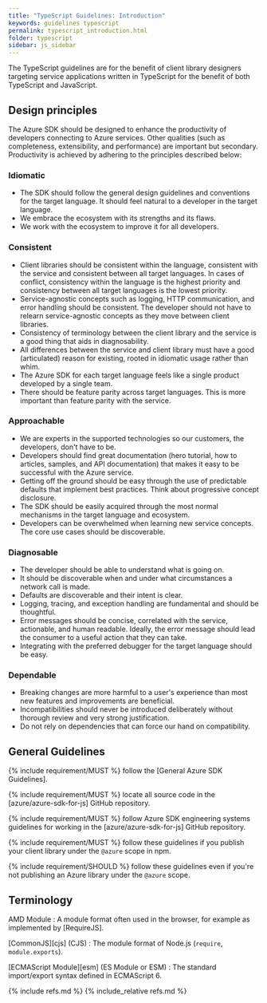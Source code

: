 ```yaml
---
title: "TypeScript Guidelines: Introduction"
keywords: guidelines typescript
permalink: typescript_introduction.html
folder: typescript
sidebar: js_sidebar
---
```


The TypeScript guidelines are for the benefit of client library designers targeting service applications written in TypeScript for the benefit of both TypeScript and JavaScript.

## Design principles

The Azure SDK should be designed to enhance the productivity of developers connecting to Azure services. Other qualities (such as completeness, extensibility, and performance) are important but secondary. Productivity is achieved by adhering to the principles described below:

### Idiomatic

* The SDK should follow the general design guidelines and conventions for the target language. It should feel natural to a developer in the target language.
* We embrace the ecosystem with its strengths and its flaws.
* We work with the ecosystem to improve it for all developers.

### Consistent

* Client libraries should be consistent within the language, consistent with the service and consistent between all target languages. In cases of conflict, consistency within the language is the highest priority and consistency between all target languages is the lowest priority.
* Service-agnostic concepts such as logging, HTTP communication, and error handling should be consistent. The developer should not have to relearn service-agnostic concepts as they move between client libraries.
* Consistency of terminology between the client library and the service is a good thing that aids in diagnosability.
* All differences between the service and client library must have a good (articulated) reason for existing, rooted in idiomatic usage rather than whim.
* The Azure SDK for each target language feels like a single product developed by a single team.
* There should be feature parity across target languages. This is more important than feature parity with the service.

### Approachable

* We are experts in the supported technologies so our customers, the developers, don't have to be.
* Developers should find great documentation (hero tutorial, how to articles, samples, and API documentation) that makes it easy to be successful with the Azure service.
* Getting off the ground should be easy through the use of predictable defaults that implement best practices. Think about progressive concept disclosure.
* The SDK should be easily acquired through the most normal mechanisms in the target language and ecosystem.
* Developers can be overwhelmed when learning new service concepts. The core use cases should be discoverable.

### Diagnosable

* The developer should be able to understand what is going on.
* It should be discoverable when and under what circumstances a network call is made.
* Defaults are discoverable and their intent is clear.
* Logging, tracing, and exception handling are fundamental and should be thoughtful.
* Error messages should be concise, correlated with the service, actionable, and human readable. Ideally, the error message should lead the consumer to a useful action that they can take.
* Integrating with the preferred debugger for the target language should be easy.

### Dependable

* Breaking changes are more harmful to a user's experience than most new features and improvements are beneficial.
* Incompatibilities should never be introduced deliberately without thorough review and very strong justification.
* Do not rely on dependencies that can force our hand on compatibility.

## General Guidelines

{% include requirement/MUST %} follow the [General Azure SDK Guidelines].

{% include requirement/MUST %} locate all source code in the [azure/azure-sdk-for-js] GitHub repository.

{% include requirement/MUST %} follow Azure SDK engineering systems guidelines for working in the [azure/azure-sdk-for-js] GitHub repository.

{% include requirement/MUST %} follow these guidelines if you publish your client library under the `@azure` scope in npm.

{% include requirement/SHOULD %} follow these guidelines even if you're not publishing an Azure library under the `@azure` scope.

## Terminology

AMD Module
: A module format often used in the browser, for example as implemented by [RequireJS].

[CommonJS][cjs] (CJS)
: The module format of Node.js (`require`, `module.exports`).

[ECMAScript Module][esm] (ES Module or ESM)
: The standard import/export syntax defined in ECMAScript 6.

{% include refs.md %}
{% include_relative refs.md %}
